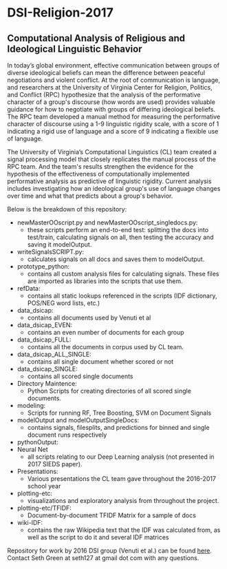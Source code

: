 # DSI-Religion-2017
## Computational Analysis of Religious and Ideological Linguistic Behavior
In today’s global environment, effective communication between groups of diverse ideological beliefs can mean the difference between peaceful negotiations and violent conflict. At the root of communication is language, and researchers at the University of Virginia Center for Religion, Politics, and Conflict (RPC) hypothesize that the analysis of the performative character of a group's discourse (how words are used) provides valuable guidance for how to negotiate with groups of differing ideological beliefs. The RPC team developed a manual method for measuring the performative character of discourse using a 1-9 linguistic rigidity scale, with a score of 1 indicating a rigid use of language and a score of 9 indicating a flexible use of language.

The University of Virginia’s Computational Linguistics (CL) team created a signal processing model that closely replicates the manual process of the RPC team. And the team's results strengthen the evidence for the hypothesis of the effectiveness of computationally implemented performative analysis as predictive of linguistic rigidity. Current analysis includes investigating how an ideological group's use of language changes over time and what that predicts about a group's behavior.

Below is the breakdown of this repository:
* newMasterOOscript.py and newMasterOOscript_singledocs.py:
  * these scripts perform an end-to-end test: splitting the docs into test/train, calculating signals on all, then testing the accuracy and saving it modelOutput.
* writeSignalsSCRIPT.py:
  * calculates signals on all docs and saves them to modelOutput.
* prototype_python:
  * contains all custom analysis files for calculating signals. These files are imported as libraries into the scripts that use them.
* refData:
  * contains all static lookups referenced in the scripts (IDF dictionary, POS/NEG word lists, etc.)
* data_dsicap:
  * contains all documents used by Venuti et al 
* data_dsicap_EVEN:
  * contains an even number of documents for each group
* data_dsicap_FULL:
  * contains all the documents in corpus used by CL team.
* data_dsicap_ALL_SINGLE:
  * contains all single document whether scored or not
* data_dsicap_SINGLE:
  * contains all scored single documents
* Directory Maintence:
  * Python Scripts for creating directories of all scored single documents. 
* modeling:
  * Scripts for running RF, Tree Boosting, SVM on Document Signals
* modelOutput and modelOutputSingleDocs:
  * contains signals, filesplits, and predictions for binned and single document runs respectively
* pythonOutput:
* Neural Net
  * all scripts relating to our Deep Learning analysis (not presented in 2017 SIEDS paper).
* Presentations:
  * Various presentations the CL team gave throughout the 2016-2017 school year
* plotting-etc:
  * visualizations and exploratory analysis from throughout the project.
* plotting-etc/TFIDF:
  * Document-by-document TFIDF Matrix for a sample of docs
* wiki-IDF:
  * contains the raw Wikipedia text that the IDF was calculated from, as well as the script to do it and several IDF matrices
  
Repository for work by 2016 DSI group (Venuti et al.) can be found [here](https://github.com/nmvenuti/DSI_Religion).
Contact Seth Green at seth127 at gmail dot com with any questions.
